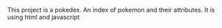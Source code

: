 This project is a pokedex. An index of pokemon and their attributes.
It is using html and javascript